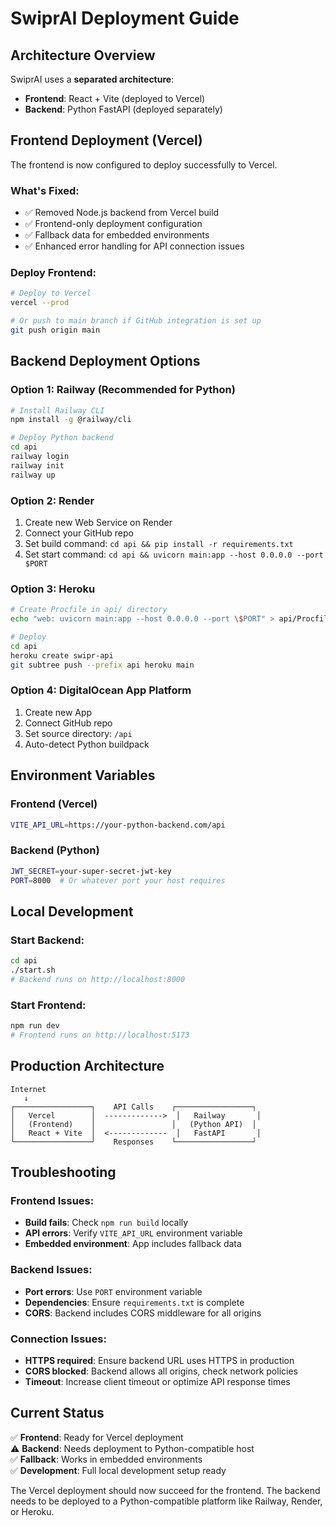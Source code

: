 # SwiprAI Deployment Guide

## Architecture Overview

SwiprAI uses a **separated architecture**:
- **Frontend**: React + Vite (deployed to Vercel)
- **Backend**: Python FastAPI (deployed separately)

## Frontend Deployment (Vercel)

The frontend is now configured to deploy successfully to Vercel.

### What's Fixed:
- ✅ Removed Node.js backend from Vercel build
- ✅ Frontend-only deployment configuration
- ✅ Fallback data for embedded environments
- ✅ Enhanced error handling for API connection issues

### Deploy Frontend:
```bash
# Deploy to Vercel
vercel --prod

# Or push to main branch if GitHub integration is set up
git push origin main
```

## Backend Deployment Options

### Option 1: Railway (Recommended for Python)
```bash
# Install Railway CLI
npm install -g @railway/cli

# Deploy Python backend
cd api
railway login
railway init
railway up
```

### Option 2: Render
1. Create new Web Service on Render
2. Connect your GitHub repo
3. Set build command: `cd api && pip install -r requirements.txt`
4. Set start command: `cd api && uvicorn main:app --host 0.0.0.0 --port $PORT`

### Option 3: Heroku
```bash
# Create Procfile in api/ directory
echo "web: uvicorn main:app --host 0.0.0.0 --port \$PORT" > api/Procfile

# Deploy
cd api
heroku create swipr-api
git subtree push --prefix api heroku main
```

### Option 4: DigitalOcean App Platform
1. Create new App
2. Connect GitHub repo
3. Set source directory: `/api`
4. Auto-detect Python buildpack

## Environment Variables

### Frontend (Vercel)
```bash
VITE_API_URL=https://your-python-backend.com/api
```

### Backend (Python)
```bash
JWT_SECRET=your-super-secret-jwt-key
PORT=8000  # Or whatever port your host requires
```

## Local Development

### Start Backend:
```bash
cd api
./start.sh
# Backend runs on http://localhost:8000
```

### Start Frontend:
```bash
npm run dev
# Frontend runs on http://localhost:5173
```

## Production Architecture

```
Internet
   ↓
┌─────────────────┐    API Calls    ┌─────────────────┐
│   Vercel        │  ------------->  │   Railway       │
│   (Frontend)    │                 │   (Python API)  │
│   React + Vite  │  <-------------  │   FastAPI       │
└─────────────────┘    Responses    └─────────────────┘
```

## Troubleshooting

### Frontend Issues:
- **Build fails**: Check `npm run build` locally
- **API errors**: Verify `VITE_API_URL` environment variable
- **Embedded environment**: App includes fallback data

### Backend Issues:
- **Port errors**: Use `PORT` environment variable
- **Dependencies**: Ensure `requirements.txt` is complete
- **CORS**: Backend includes CORS middleware for all origins

### Connection Issues:
- **HTTPS required**: Ensure backend URL uses HTTPS in production
- **CORS blocked**: Backend allows all origins, check network policies
- **Timeout**: Increase client timeout or optimize API response times

## Current Status

✅ **Frontend**: Ready for Vercel deployment  
⚠️ **Backend**: Needs deployment to Python-compatible host  
✅ **Fallback**: Works in embedded environments  
✅ **Development**: Full local development setup ready  

The Vercel deployment should now succeed for the frontend. The backend needs to be deployed to a Python-compatible platform like Railway, Render, or Heroku.
